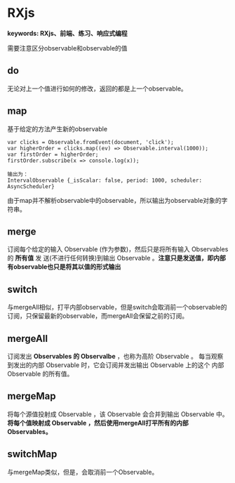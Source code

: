 # RXjs
**keywords: RXjs、前端、练习、响应式编程**

需要注意区分observable和observable的值

## do
无论对上一个值进行如何的修改，返回的都是上一个observable。

## map
基于给定的方法产生新的observable
```
var clicks = Observable.fromEvent(document, 'click');
var higherOrder = clicks.map((ev) => Observable.interval(1000));
var firstOrder = higherOrder;
firstOrder.subscribe(x => console.log(x));

输出为：
IntervalObservable {_isScalar: false, period: 1000, scheduler: AsyncScheduler}
```
由于map并不解析observable中的observable，所以输出为observable对象的字符串。

## merge
订阅每个给定的输入 Observable (作为参数)，然后只是将所有输入 Observables 的 **所有值** 发 送(不进行任何转换)到输出 Observable 。**注意只是发送值，即内部有observable也只是将其以值的形式输出**

## switch
与mergeAll相似，打平内部observable，但是switch会取消前一个observable的订阅，只保留最新的observable，而mergeAll会保留之前的订阅。

## mergeAll
订阅发出 **Observables 的 Observalbe** ，也称为高阶 Observable 。 每当观察到发出的内部 Observable 时，它会订阅并发出输出 Observable 上的这个 内部 Observable 的所有值。

## mergeMap
将每个源值投射成 Observable ，该 Observable 会合并到输出 Observable 中。  
**将每个值映射成 Observable ，然后使用mergeAll打平所有的内部Observables。**

## switchMap
与mergeMap类似，但是，会取消前一个Observable。

　
